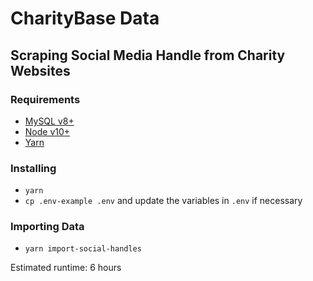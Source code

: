 # CharityBase Data

## Scraping Social Media Handle from Charity Websites

### Requirements

- [MySQL v8+](https://www.mysql.com)
- [Node v10+](https://nodejs.org)
- [Yarn](https://yarnpkg.com)

### Installing

- `yarn`
- `cp .env-example .env` and update the variables in `.env` if necessary

### Importing Data

- `yarn import-social-handles`

Estimated runtime: 6 hours
